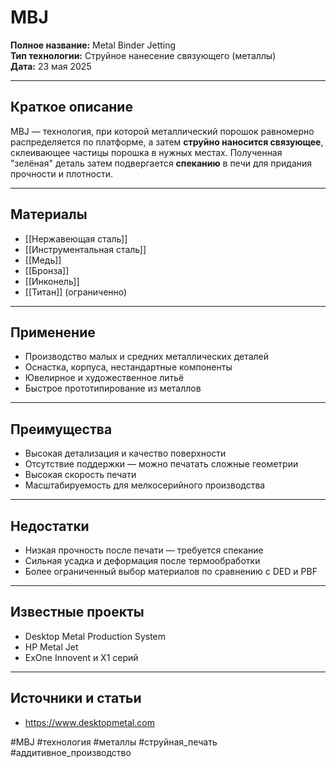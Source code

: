 # MBJ

**Полное название:** Metal Binder Jetting  
**Тип технологии:** Струйное нанесение связующего (металлы)  
**Дата:** 23 мая 2025

---

## Краткое описание
MBJ — технология, при которой металлический порошок равномерно распределяется по платформе, а затем **струйно наносится связующее**, склеивающее частицы порошка в нужных местах. Полученная "зелёная" деталь затем подвергается **спеканию** в печи для придания прочности и плотности.

---

## Материалы
- [[Нержавеющая сталь]]
- [[Инструментальная сталь]]
- [[Медь]]
- [[Бронза]]
- [[Инконель]]
- [[Титан]] (ограниченно)

---

## Применение
- Производство малых и средних металлических деталей
- Оснастка, корпуса, нестандартные компоненты
- Ювелирное и художественное литьё
- Быстрое прототипирование из металлов

---

## Преимущества
- Высокая детализация и качество поверхности
- Отсутствие поддержки — можно печатать сложные геометрии
- Высокая скорость печати
- Масштабируемость для мелкосерийного производства

---

## Недостатки
- Низкая прочность после печати — требуется спекание
- Сильная усадка и деформация после термообработки
- Более ограниченный выбор материалов по сравнению с DED и PBF

---

## Известные проекты
- Desktop Metal Production System
- HP Metal Jet
- ExOne Innovent и X1 серий

---

## Источники и статьи
- https://www.desktopmetal.com

#MBJ #технология #металлы #струйная_печать #аддитивное_производство